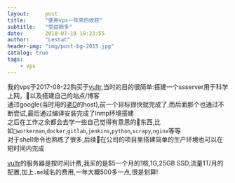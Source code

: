 ```yaml
---
layout:     post
title:      "使用vps一年来的收获"
subtitle:   "受益颇多"
date:       2018-07-19 19:23:55
author:     "Lestat"
header-img: "img/post-bg-2015.jpg"
catalog: true
tags:
    - vps
---
```


我的vps于2017-08-22购买于[vultr](https://www.vultr.com),当时的目的很简单:搭建一个ssserver用于科学上网，以及搭建自己的站点/博客  
通过google(当时用的[老D](https://laod.cn/)的host),前一个目标很快就完成了,而后面那个也通过不断尝试,最后通过编译安装完成了lnmp环境搭建  
之后在工作之余都会去学一些自己觉得有意思的东西,比如`workerman`,`docker`,`gitlab`,`jenkins`,`python`,`scrapy`,`nginx`等等  
对于shell命令也熟练了很多,后续在公司的项目里搭建简单的生产环境也可以在短时间内完成  

[vultr](https://www.vultr.com/?ref=7199951)的服务器是按时间计费,我买的是$5一个月的1核,1G,25GB SSD,流量1T/月的配置,加上`.me`域名的费用,一年大概500多一点,很是划算!